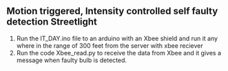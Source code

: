## Motion triggered, Intensity controlled self faulty detection Streetlight
1. Run the IT_DAY.ino file to an arduino with an Xbee shield and run it any where in the range of 300 feet from the server with xbee reciever
2. Run the code Xbee_read.py to receive the data from Xbee and it gives a message when faulty bulb is detected.
